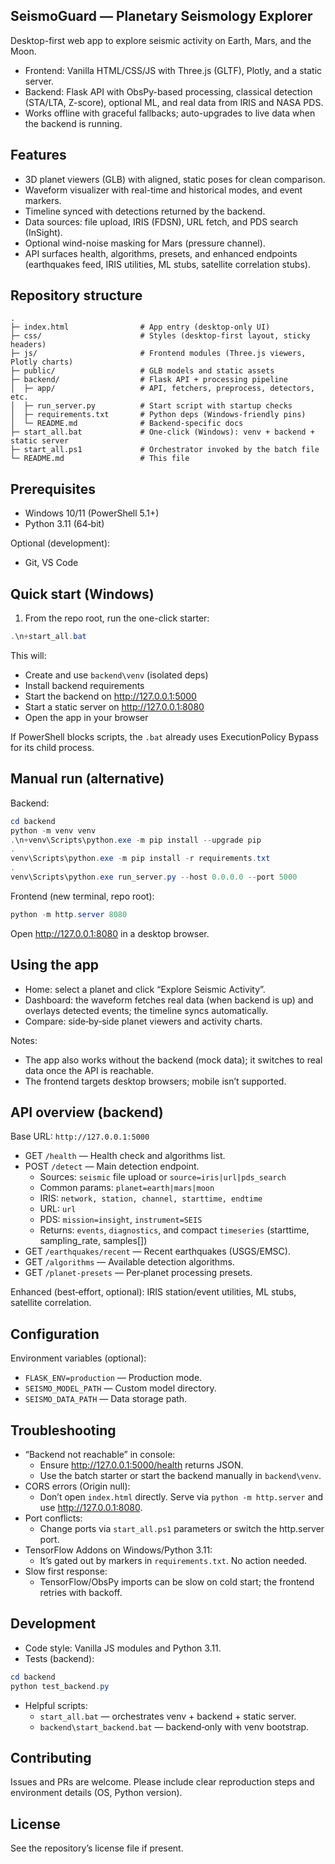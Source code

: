 ## SeismoGuard — Planetary Seismology Explorer

Desktop-first web app to explore seismic activity on Earth, Mars, and the Moon.

- Frontend: Vanilla HTML/CSS/JS with Three.js (GLTF), Plotly, and a static server.
- Backend: Flask API with ObsPy-based processing, classical detection (STA/LTA, Z-score), optional ML, and real data from IRIS and NASA PDS.
- Works offline with graceful fallbacks; auto-upgrades to live data when the backend is running.

## Features

- 3D planet viewers (GLB) with aligned, static poses for clean comparison.
- Waveform visualizer with real-time and historical modes, and event markers.
- Timeline synced with detections returned by the backend.
- Data sources: file upload, IRIS (FDSN), URL fetch, and PDS search (InSight).
- Optional wind-noise masking for Mars (pressure channel).
- API surfaces health, algorithms, presets, and enhanced endpoints (earthquakes feed, IRIS utilities, ML stubs, satellite correlation stubs).

## Repository structure

```
.
├─ index.html                # App entry (desktop-only UI)
├─ css/                      # Styles (desktop-first layout, sticky headers)
├─ js/                       # Frontend modules (Three.js viewers, Plotly charts)
├─ public/                   # GLB models and static assets
├─ backend/                  # Flask API + processing pipeline
│  ├─ app/                   # API, fetchers, preprocess, detectors, etc.
│  ├─ run_server.py          # Start script with startup checks
│  ├─ requirements.txt       # Python deps (Windows-friendly pins)
│  └─ README.md              # Backend‑specific docs
├─ start_all.bat             # One-click (Windows): venv + backend + static server
├─ start_all.ps1             # Orchestrator invoked by the batch file
└─ README.md                 # This file
```

## Prerequisites

- Windows 10/11 (PowerShell 5.1+)
- Python 3.11 (64‑bit)

Optional (development):
- Git, VS Code

## Quick start (Windows)

1) From the repo root, run the one-click starter:

```powershell
.\n+start_all.bat
```

This will:
- Create and use `backend\venv` (isolated deps)
- Install backend requirements
- Start the backend on http://127.0.0.1:5000
- Start a static server on http://127.0.0.1:8080
- Open the app in your browser

If PowerShell blocks scripts, the `.bat` already uses ExecutionPolicy Bypass for its child process.

## Manual run (alternative)

Backend:

```powershell
cd backend
python -m venv venv
.\n+venv\Scripts\python.exe -m pip install --upgrade pip
.
venv\Scripts\python.exe -m pip install -r requirements.txt
.
venv\Scripts\python.exe run_server.py --host 0.0.0.0 --port 5000
```

Frontend (new terminal, repo root):

```powershell
python -m http.server 8080
```

Open http://127.0.0.1:8080 in a desktop browser.

## Using the app

- Home: select a planet and click “Explore Seismic Activity”.
- Dashboard: the waveform fetches real data (when backend is up) and overlays detected events; the timeline syncs automatically.
- Compare: side‑by‑side planet viewers and activity charts.

Notes:
- The app also works without the backend (mock data); it switches to real data once the API is reachable.
- The frontend targets desktop browsers; mobile isn’t supported.

## API overview (backend)

Base URL: `http://127.0.0.1:5000`

- GET `/health` — Health check and algorithms list.
- POST `/detect` — Main detection endpoint.
	- Sources: `seismic` file upload or `source=iris|url|pds_search`
	- Common params: `planet=earth|mars|moon`
	- IRIS: `network, station, channel, starttime, endtime`
	- URL: `url`
	- PDS: `mission=insight`, `instrument=SEIS`
	- Returns: `events`, `diagnostics`, and compact `timeseries` (starttime, sampling_rate, samples[])
- GET `/earthquakes/recent` — Recent earthquakes (USGS/EMSC).
- GET `/algorithms` — Available detection algorithms.
- GET `/planet-presets` — Per‑planet processing presets.

Enhanced (best‑effort, optional): IRIS station/event utilities, ML stubs, satellite correlation.

## Configuration

Environment variables (optional):
- `FLASK_ENV=production` — Production mode.
- `SEISMO_MODEL_PATH` — Custom model directory.
- `SEISMO_DATA_PATH` — Data storage path.

## Troubleshooting

- “Backend not reachable” in console:
	- Ensure http://127.0.0.1:5000/health returns JSON.
	- Use the batch starter or start the backend manually in `backend\venv`.
- CORS errors (Origin null):
	- Don’t open `index.html` directly. Serve via `python -m http.server` and use http://127.0.0.1:8080.
- Port conflicts:
	- Change ports via `start_all.ps1` parameters or switch the http.server port.
- TensorFlow Addons on Windows/Python 3.11:
	- It’s gated out by markers in `requirements.txt`. No action needed.
- Slow first response:
	- TensorFlow/ObsPy imports can be slow on cold start; the frontend retries with backoff.

## Development

- Code style: Vanilla JS modules and Python 3.11.
- Tests (backend):

```powershell
cd backend
python test_backend.py
```

- Helpful scripts:
	- `start_all.bat` — orchestrates venv + backend + static server.
	- `backend\start_backend.bat` — backend‑only with venv bootstrap.

## Contributing

Issues and PRs are welcome. Please include clear reproduction steps and environment details (OS, Python version).

## License

See the repository’s license file if present.
